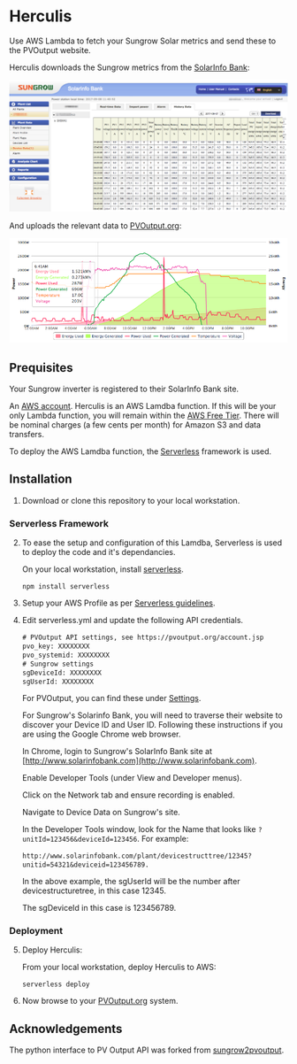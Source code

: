 # Herculis

Use AWS Lambda to fetch your Sungrow Solar metrics and send these to the PVOutput website.

Herculis downloads the Sungrow metrics from the [SolarInfo Bank](http://www.solarinfobank.com/):

![alt tag](docs/sungrow_pic.png)

And uploads the relevant data to [PVOutput.org](https://pvoutput.org):

![alt tag](docs/pvoutput_pic.png)

## Prequisites

Your Sungrow inverter is registered to their SolarInfo Bank site. 

An [AWS account](https://aws.amazon.com). Herculis is an AWS Lamdba function. 
If this will be your only Lambda function, you will remain within the 
[AWS Free Tier](https://aws.amazon.com/lambda/pricing/). There will be nominal 
charges (a few cents per month) for Amazon S3 and data transfers.

To deploy the AWS Lamdba function, the [Serverless](https://serverless.com/framework/docs/providers/aws/guide/installation/) framework is used.

## Installation

1. Download or clone this repository to your local workstation.

### Serverless Framework

2. To ease the setup and configuration of this Lamdba, Serverless is used to 
deploy the code and it's dependancies.

   On your local workstation, install [serverless](https://serverless.com/framework/docs/providers/aws/guide/installation/).

   ```
   npm install serverless
   ```

3. Setup your AWS Profile as per [Serverless guidelines](https://serverless.com/framework/docs/providers/aws/guide/credentials/).

4. Edit serverless.yml and update the following API credentials.

   ```
   # PVOutput API settings, see https://pvoutput.org/account.jsp
   pvo_key: XXXXXXXX
   pvo_systemid: XXXXXXXX
   # Sungrow settings
   sgDeviceId: XXXXXXXX
   sgUserId: XXXXXXXX
   ```

   For PVOutput, you can find these under [Settings](https://pvoutput.org/account.jsp).

   For Sungrow's Solarinfo Bank, you will need to traverse their website to 
   discover your Device ID and User ID. Following these instructions if you are
   using the Google Chrome web browser.

   In Chrome, login to Sungrow's SolarInfo Bank site at 
   [http://www.solarinfobank.com](http://www.solarinfobank.com). 

   Enable Developer Tools (under View and Developer menus). 

   Click on the Network tab and ensure recording is enabled.

   Navigate to Device Data on Sungrow's site.

   In the Developer Tools window, look for the Name that
   looks like `?unitId=123456&deviceId=123456`. For example: 

   ```
   http://www.solarinfobank.com/plant/devicestructtree/12345?unitid=54321&deviceid=123456789.
   ```

   In the above example, the sgUserId will be the number after 
   devicestructuretree, in this case 12345.

   The sgDeviceId in this case is 123456789.

### Deployment

5. Deploy Herculis:

   From your local workstation, deploy Herculis to AWS:

   ```
   serverless deploy 
   ```

6. Now browse to your [PVOutput.org](https://pvoutput.org/) system.

## Acknowledgements

The python interface to PV Output API was forked from [sungrow2pvoutput](https://github.com/kronicd/sungrow2pvoutput).
